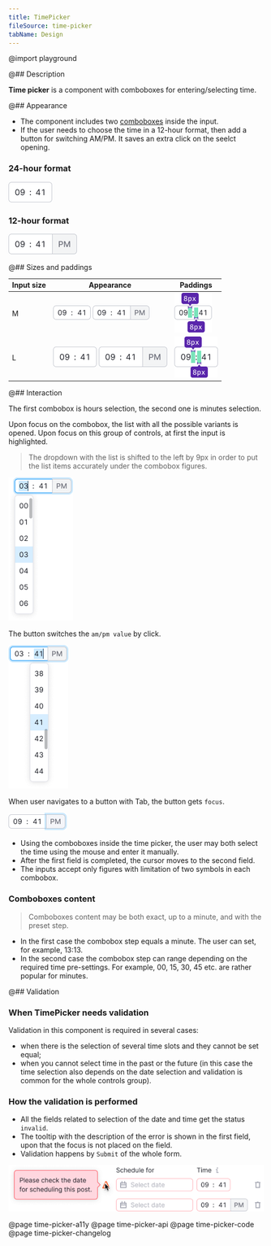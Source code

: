 ```yaml
---
title: TimePicker
fileSource: time-picker
tabName: Design
---
```


@import playground

@## Description

**Time picker** is a component with comboboxes for entering/selecting time.

@## Appearance

- The component includes two [comboboxes](/components/auto-tips/#a70085) inside the input.
- If the user needs to choose the time in a 12-hour format, then add a button for switching AM/PM. It saves an extra click on the seelct opening.

### 24-hour format

![24 hours format input](static/input-default-l.png)

### 12-hour format

![12 hours format input](static/input-l.png)

@## Sizes and paddings

| Input size | Appearance                                                                          | Paddings                           |
| ---------- | ----------------------------------------------------------------------------------- | ---------------------------------- |
| M          | ![24 hours input](static/input-default-m.png) ![12 hours input](static/input-m.png) | ![paddings](static/paddings-m.png) |
| L          | ![24 hours input](static/input-default-l.png) ![12 hours input](static/input-l.png) | ![paddings](static/paddings-l.png) |

@## Interaction

The first combobox is hours selection, the second one is minutes selection.

Upon focus on the combobox, the list with all the possible variants is opened. Upon focus on this group of controls, at first the input is highlighted.

> The dropdown with the list is shifted to the left by 9px in order to put the list items accurately under the combobox figures.

![12 hours format focus](static/focus-1.png)

The button switches the `am/pm value` by click.

![12 hours format focus](static/focus-2.png)

When user navigates to a button with Tab, the button gets `focus`.

![12 hours format focus](static/focus-3.png)

- Using the comboboxes inside the time picker, the user may both select the time using the mouse and enter it manually.
- After the first field is completed, the cursor moves to the second field.
- The inputs accept only figures with limitation of two symbols in each combobox.

### Comboboxes content

> Comboboxes content may be both exact, up to a minute, and with the preset step.

- In the first case the combobox step equals a minute. The user can set, for example, 13:13.
- In the second case the combobox step can range depending on the required time pre-settings. For example, 00, 15, 30, 45 etc. are rather popular for minutes.

@## Validation

### When TimePicker needs validation

Validation in this component is required in several cases:

- when there is the selection of several time slots and they cannot be set equal;
- when you cannot select time in the past or the future (in this case the time selection also depends on the date selection and validation is common for the whole controls group).

### How the validation is performed

- All the fields related to selection of the date and time get the status `invalid`.
- The tooltip with the description of the error is shown in the first field, upon that the focus is not placed on the field.
- Validation happens by `Submit` of the whole form.

![validation](static/validation.png)

@page time-picker-a11y
@page time-picker-api
@page time-picker-code
@page time-picker-changelog
